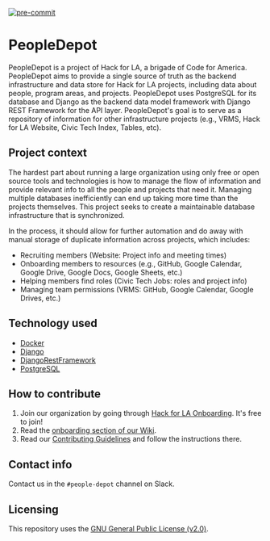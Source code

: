[![pre-commit](https://img.shields.io/badge/pre--commit-enabled-brightgreen?logo=pre-commit&logoColor=white)](https://github.com/pre-commit/pre-commit)

# PeopleDepot

PeopleDepot is a project of Hack for LA, a brigade of Code for America. PeopleDepot aims to provide a single source of truth as the backend infrastructure and data store for Hack for LA projects, including data about people, program areas, and projects. PeopleDepot uses PostgreSQL for its database and Django as the backend data model framework with Django REST Framework for the API layer. PeopleDepot's goal is to serve as a repository of information for other infrastructure projects (e.g., VRMS, Hack for LA Website, Civic Tech Index, Tables, etc).

## Project context

The hardest part about running a large organization using only free or open source tools and technologies is how to manage the flow of information and provide relevant info to all the people and projects that need it. Managing multiple databases inefficiently can end up taking more time than the projects themselves. This project seeks to create a maintainable database infrastructure that is synchronized. 

In the process, it should allow for further automation and do away with manual storage of duplicate information across projects, which includes:
- Recruiting members (Website: Project info and meeting times)
- Onboarding members to resources (e.g., GitHub, Google Calendar, Google Drive, Google Docs, Google Sheets, etc.)
- Helping members find roles (Civic Tech Jobs: roles and project info)
- Managing team permissions (VRMS: GitHub, Google Calendar, Google Drives, etc.)

## Technology used

- [Docker][docker-docs]
- [Django][django-docs]
- [DjangoRestFramework][drf-docs]
- [PostgreSQL][postgres-docs]

## How to contribute

1. Join our organization by going through [Hack for LA Onboarding][HfLA onboarding]. It's free to join!
2. Read the [onboarding section of our Wiki](https://github.com/hackforla/peopledepot/wiki/Developer-Onboarding).
3. Read our [Contributing Guidelines][contributing] and follow the instructions there.

## Contact info

Contact us in the `#people-depot` channel on Slack.

## Licensing

This repository uses the [GNU General Public License (v2.0)][licensing].

<!-- References section -->

[docker-docs]: https://www.postgresql.org/docs/
[django-docs]: https://docs.djangoproject.com/
[drf-docs]: https://www.django-rest-framework.org/tutorial/quickstart/
[postgres-docs]: https://www.postgresql.org/docs/
[contributing]: ./docs/contributing.md
[HfLA onboarding]: https://www.hackforla.org/getting-started
[licensing-a-repo]: https://docs.github.com/en/repositories/managing-your-repositorys-settings-and-features/customizing-your-repository/licensing-a-repository
[licensing]: ./LICENSE.md